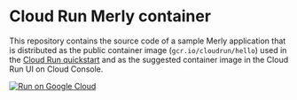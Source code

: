# Cloud Run Merly container

This repository contains the source code of a sample Merly application that is
distributed as the public container image (`gcr.io/cloudrun/hello`) used in the
[Cloud Run quickstart](https://cloud.google.com/run/docs/quickstarts/) and as
the suggested container image  in the Cloud Run UI on Cloud Console.


[![Run on Google Cloud](https://deploy.cloud.run/button.svg)](https://deploy.cloud.run/?git_repo=https://github.com/codeneomatrix/cloud-run-merly.git)